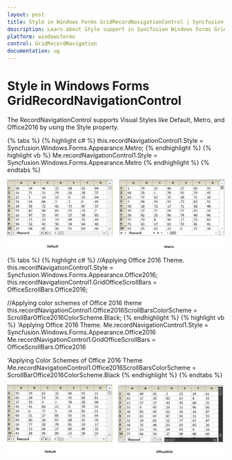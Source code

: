 ```yaml
---
layout: post
title: Style in Windows Forms GridRecordNavigationControl | Syncfusion
description: Learn about Style support in Syncfusion Windows Forms GridRecordNavigationControl, its elements and more details.
platform: windowsforms
control: GridRecordNavigation
documentation: ug
---
```


# Style in Windows Forms GridRecordNavigationControl

The RecordNavigationControl supports Visual Styles like Default, Metro, and Office2016 by using the Style property. 

{% tabs %}
{% highlight c# %}
this.recordNavigationControl1.Style = Syncfusion.Windows.Forms.Appearance.Metro;
{% endhighlight  %}
{% highlight vb %}
Me.recordNavigationControl1.Style = Syncfusion.Windows.Forms.Appearance.Metro
{% endhighlight  %}
{% endtabs %}

![Style_img1](Style_images/Style_img1.png) 

{% tabs %}
{% highlight c# %}
//Applying Office 2016 Theme.
this.recordNavigationControl1.Style = Syncfusion.Windows.Forms.Appearance.Office2016;
this.recordNavigationControl1.GridOfficeScrollBars = OfficeScrollBars.Office2016;

//Applying color schemes of Office 2016 theme
this.recordNavigationControl1.Office2016ScrollBarsColorScheme = ScrollBarOffice2016ColorScheme.Black;
{% endhighlight  %}
{% highlight vb %}
'Applying Office 2016 Theme.
Me.recordNavigationControl1.Style = Syncfusion.Windows.Forms.Appearance.Office2016
Me.recordNavigationControl1.GridOfficeScrollBars = OfficeScrollBars.Office2016

'Applying Color Schemes of Office 2016 Theme
Me.recordNavigationControl1.Office2016ScrollBarsColorScheme = ScrollBarOffice2016ColorScheme.Black
{% endhighlight  %}
{% endtabs %}

![Style_img2](Style_images/Style_img2.png) 

